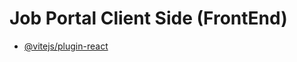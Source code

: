 # Job Portal Client Side (FrontEnd)


- [@vitejs/plugin-react](https://github.com/vitejs/vite-plugin-react/blob/main/packages/plugin-react/README.md)
